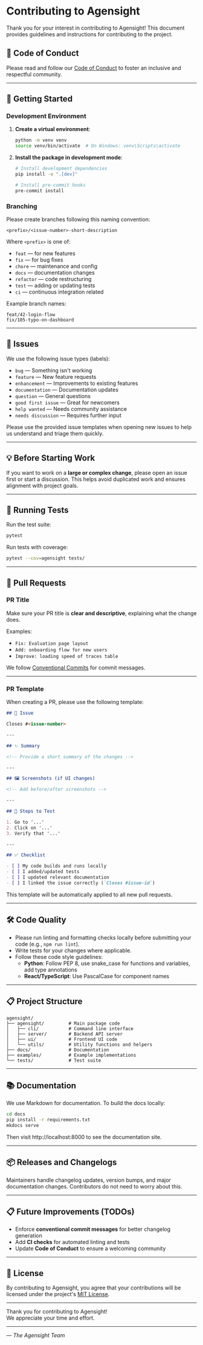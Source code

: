 # Contributing to Agensight

Thank you for your interest in contributing to Agensight! This document provides guidelines and instructions for contributing to the project.

## 📜 Code of Conduct

Please read and follow our [Code of Conduct](./CODE_OF_CONDUCT.md) to foster an inclusive and respectful community.

---

## 🚀 Getting Started

### Development Environment

1. **Create a virtual environment**:
   ```bash
   python -m venv venv
   source venv/bin/activate  # On Windows: venv\Scripts\activate
   ```

2. **Install the package in development mode**:
   ```bash
   # Install development dependencies
   pip install -e ".[dev]"
   
   # Install pre-commit hooks
   pre-commit install
   ```

### Branching

Please create branches following this naming convention:

```
<prefix>/<issue-number>-short-description
```

Where `<prefix>` is one of:

- `feat` — for new features  
- `fix` — for bug fixes  
- `chore` — maintenance and config  
- `docs` — documentation changes  
- `refactor` — code restructuring  
- `test` — adding or updating tests  
- `ci` — continuous integration related

Example branch names:

```
feat/42-login-flow
fix/105-typo-on-dashboard
```

---

## 🐛 Issues

We use the following issue types (labels):

- `bug` — Something isn't working  
- `feature` — New feature requests  
- `enhancement` — Improvements to existing features  
- `documentation` — Documentation updates  
- `question` — General questions  
- `good first issue` — Great for newcomers  
- `help wanted` — Needs community assistance  
- `needs discussion` — Requires further input  

Please use the provided issue templates when opening new issues to help us understand and triage them quickly.

---

## 💡 Before Starting Work

If you want to work on a **large or complex change**, please open an issue first or start a discussion. This helps avoid duplicated work and ensures alignment with project goals.

---

## 🧪 Running Tests

Run the test suite:
```bash
pytest
```

Run tests with coverage:
```bash
pytest --cov=agensight tests/
```

---

## 🔧 Pull Requests

### PR Title

Make sure your PR title is **clear and descriptive**, explaining what the change does.

Examples:

- `Fix: Evaluation page layout`  
- `Add: onboarding flow for new users`  
- `Improve: loading speed of traces table`

We follow [Conventional Commits](https://www.conventionalcommits.org/) for commit messages.

---

### PR Template

When creating a PR, please use the following template:

```md
## 🔗 Issue

Closes #<issue-number>

---

## ✨ Summary

<!-- Provide a short summary of the changes -->

---

## 🖼️ Screenshots (if UI changes)

<!-- Add before/after screenshots -->

---

## 🧪 Steps to Test

1. Go to '...'
2. Click on '...'
3. Verify that '...'

---

## ✅ Checklist

- [ ] My code builds and runs locally
- [ ] I added/updated tests
- [ ] I updated relevant documentation
- [ ] I linked the issue correctly (`Closes #issue-id`)
```

This template will be automatically applied to all new pull requests.

---

## 🛠 Code Quality

- Please run linting and formatting checks locally before submitting your code (e.g., `npm run lint`).
- Write tests for your changes where applicable.
- Follow these code style guidelines:
  - **Python**: Follow PEP 8, use snake_case for functions and variables, add type annotations
  - **React/TypeScript**: Use PascalCase for component names

---

## 📋 Project Structure

```
agensight/
├── agensight/         # Main package code
│   ├── cli/           # Command line interface
│   ├── server/        # Backend API server
│   ├── ui/            # Frontend UI code
│   └── utils/         # Utility functions and helpers
├── docs/              # Documentation
├── examples/          # Example implementations
└── tests/             # Test suite
```

---

## 📚 Documentation

We use Markdown for documentation. To build the docs locally:

```bash
cd docs
pip install -r requirements.txt
mkdocs serve
```

Then visit http://localhost:8000 to see the documentation site.

---

## 📦 Releases and Changelogs

Maintainers handle changelog updates, version bumps, and major documentation changes. Contributors do not need to worry about this.

---

## 📋 Future Improvements (TODOs)

- Enforce **conventional commit messages** for better changelog generation  
- Add **CI checks** for automated linting and tests  
- Update **Code of Conduct** to ensure a welcoming community  

---

## 📄 License

By contributing to Agensight, you agree that your contributions will be licensed under the project's [MIT License](./LICENSE).

---

Thank you for contributing to Agensight!  
We appreciate your time and effort.

---

*— The Agensight Team*